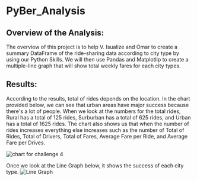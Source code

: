 # PyBer_Analysis

## Overview of the Analysis:

The overview of this project is to help V. Isualize and Omar to create a summary DataFrame of the ride-sharing data according to city type by using our Python Skills. We will then use Pandas and Matplotlip to create a multiple-line graph that will show total weekly fares for each city types. 

## Results:

According to the results, total of rides depends on the location. In the chart provided below, we can see that urban areas have major success because there's a lot of people. When we look at the numbers for the total rides, Rural has a total of 125 rides, Surburban has a total of 625 rides, and Urban has a total of 1625 rides. The chart also shows us that when the number of rides increases everything else increases such as the number of Total of Rides, Total of Drivers, Total of Fares, Average Fare per Ride, and Average Fare per Drives. 

![chart for challenge 4](https://user-images.githubusercontent.com/111100865/190576166-d63f2d8b-5286-4b8a-9f7c-2fba1ed8b688.png)

Once we look at the Line Graph below, it shows the success of each city type. 
![Line Graph](https://user-images.githubusercontent.com/111100865/190578578-343e8b5d-e26f-4bb5-90dd-380c3b6a530d.png)

